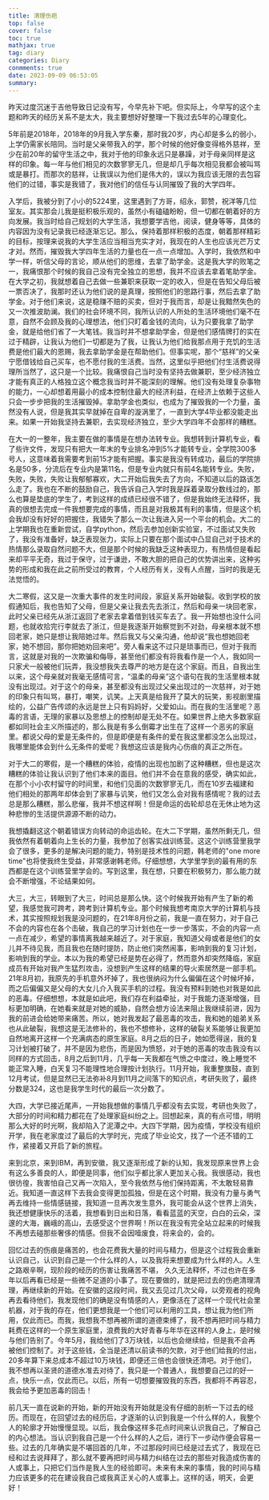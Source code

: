```yaml
---
title: 清理伤疤
top: false
cover: false
toc: true
mathjax: true
tag: diary
categories: Diary
conmments: true
date: 2023-09-09 06:53:05
summary:
---
```


昨天过度沉迷于吉他导致日记没有写，今早先补下吧。但实际上，今早写的这个主题和昨天的经历关系不是太大，我主要想好好整理一下我过去5年的心理变化。

5年前是2018年，2018年的9月我入学东秦，那时我20岁，内心却是多么的弱小，上学仍需家长陪同。当时是父亲带我入的学，那个时候的他好像变得格外慈祥，至少在前20年的留守生活之中，我对于他的印象永远只是暴躁，对于母亲同样是这样的印象。每一年与他们相见的次数寥寥无几，但是却几乎每次相见我都会被叫骂或是暴打。而那次的慈祥，让我误以为他们是伟大的，误以为我应该无限的去包容他们的过错，事实是我错了，我对他们的信任与认同摧毁了我的大学四年。

入学后，我被分到了小小的5224里，这里遇到了方哥，绍永，郭赞，祝洋等几位室友。其实那会儿我是挺积极乐观的，虽然小有磕磕盼盼，但一切都在朝着好的方向发展。我当时给自己规划的大学生活，我想要学吉他，阅读，健身等等，具体的内容因为没有记录我已经逐渐忘记。那么，保持着那样积极的态度，朝着那样精彩的目标，按理来说我的大学生活应当相当充实才对，我现在的人生也应该光芒万丈才对。然而，摧毁我大学四年生活的力量也在一点一点增加。入学时，我依然和中学一样，听信父母的言论，顺从他们的思维，去拿了助学金。这是我大学的败笔之一，我痛恨那个时候的我自己没有完全独立的思想，我并不应该去拿着笔助学金。在大学之初，我就想着自己去做一些兼职来获取一定的收入，但是在告知父母后被一票否决了，我那时还认为他们说的是真理，按照他们的思路行事，然后去拿了助学金。对于他们来说，这是稳赚不赔的买卖，但对于我而言，却是让我黯然失色的又一次推波助澜。我们的社会环境不同，我所认识的人所处的生活环境他们毫不在意，自然不会顾及我的心理想法，他们只盯着金钱的流向，认为只要我拿了助学金，就是给他们省了一大笔钱。我当时并不想拿助学金，但是他们感情牌打的实在过于精辟，让我认为他们一切都是为了我，让我认为他们给我那点用于充饥的生活费是他们最大的恩赐，我去拿助学金是在帮助他们。但事实呢，那个“慈祥”的父亲宁愿借钱给自己买车，也不愿付我的生活费。当然，这里似乎把他们付生活费说得理所当然了，这只是一个比较。我痛恨自己当时没有坚持去做兼职，至少经济独立才能有真正的人格独立这个概念我当时并不能深刻的理解。他们没有处理复杂事物的能力，一心却想着用最小的成本控制住最大的经济利益，在经济上依赖于这些人只会一步步把我的生活摧毁掉。拿助学金也类似，也成为了摧毁我的一个力量，虽然没有人说，但是我其实早就掉在自卑的漩涡里了，一直到大学4毕业都没能走出来。如果一开始我坚持去兼职，去实现经济独立，至少大学四年不会那样的糟糕。

在大一的一整年，我主要在做的事情是在想办法转专业。我想转到计算机专业，看了些许文件，发现只有把大一年末的专业排名冲到5%才能转专业，全学院300多号人，这意味着我需要考到前15才能有把握。事实是我没有转成功，最后的学院排名是50多，分流后在专业内是第11名，但是专业内就只有前4名能转专业。失败，失败，失败，失败让我郁郁寡欢，大二开始后我失去了方向，不知道以后的路该怎么走了。我也在不断的鼓励自己，我告诉自己入学时我是踩着录取分数线过的，那么也算是垫底的学生了，考到这样的成绩已经很不错了，但是我始终无法释怀，我真的很想去完成一件我想要完成的事情，而且是对我极其有利的事情，但是这个机会我却没有好好的把握住，我错失了那么一次让我进入另一个平台的机会。大二的上学期我也在重新尝试，自学python，然后去参加创新实验室，不过面试又失败了，我没有准备好，缺乏表现张力，实际上只要在那个面试中凸显自己对于技术的热情那么录取自然问题不大，但是那个时候的我缺乏这种表现力，有热情但是看起来却平平无奇，我过于保守，过于谦逊，不敢大胆的把自己的优势讲出来，这种劣势的形成和我在此之前所受过的教育，个人经历有关，没有人点醒，当时的我是无法觉悟的。

大二寒假，这又是一次重大事件的发生时间段，家庭关系开始破裂。收到学校的放假通知后，我也告知了父母，但是父亲让我去先去浙江，然后和母亲一块回老家，此时父亲已经先从浙江返回了老家去拿着借到钱买车去了。我一开始想也没什么问题，也就收拾完行李就去了浙江，但是我逐渐开始察觉到不对劲，母亲根本就不想回老家，她只是想让我陪她过年。然后我又与父亲沟通，他却说“我也想她回老家，她不想回，那你把她劝回来吧”。旁人看来这不过只是琐事而已，但对于我而言，这就是对我的一次欺骗和侮辱，甚至他们都没有将我看作是一个人，我如同一只家犬一般被他们玩弄，我没想我失去尊严的地方是在这个家庭。而且，自我出生以来，这个母亲就对我毫无感情可言，“温柔的母亲”这个语句在我的生活里根本就没有出现过。对于这个的母亲，甚至都没有出现过父亲出现过的一次慈祥，对于她的印象只有叫骂，暴打，嘲笑，讥笑。上天真是给我开了莫大的玩笑，影视剧里描绘的，公益广告传颂的永远是世上只有妈妈好，父爱如山。而在我的生活里呢？恶毒的言语，无理的家暴以及思想上的控制却是无处不在。如果世界上绝大多数家庭都如同社会主义所描述的，那么我是有多么倒霉才出生在了这样一个恶劣的家庭里。都说父母的爱是无条件的，但是即便是有条件的爱在我这里都没怎么出现过，我哪里能体会到什么无条件的爱呢？我想这应该是我内心伤痕的真正之所在。

对于大二的寒假，是一个糟糕的体验，疫情的出现也加剧了这种糟糕，但也是这次糟糕的体验让我认识到了他们本来的面目。他们并不会在意我的感受，确实如此，在那个小小农村留守的时间里，和他们见面的次数寥寥无几，而在10岁去福建和他们相处的那两年却体会到了家暴与讥笑，他们又怎么会对我有感情呢？我的过去总是那么糟糕，那么悲催，我并不想这样啊！但是命运的齿轮却总在无休止地为这种悲惨的生活提供源源不断的动力。

我想撬翻这这个朝着错误方向转动的命运齿轮。在大二下学期，虽然所剩无几，但我依然有着朝着向上生长的力量，我参加了创客实战训练营。这这个训练营里我学会了很多，更多的是解决问题的能力，特别是技术性的问题，韩老师的"one more time"也将使我终生受益，非常感谢韩老师。仔细想想，大学里学到的最有用的东西都是在这个训练营里学会的。写到这里，我在想，只要在积极努力，那么能力就会不断增强，不论结果如何。

大三，大三，转眼到了大三，时间总是那么快。这个时候我开始有产生了新的希望，我感觉我可跨考，跨考到计算机专业。那个时候我想考南京大学的计算机与技术，其实按照规划我是没问题的，在21年8月份之前，我是一直在努力，对于自己不会的内容也在各个击破，我自己的学习计划也在一步一步落实，不会的内容一点一点在减少，希望的事情离我越来越近了。对于家庭，我知道父母或者是他们的女儿并不待见我，而且我也在随时提防，防止他们突然闹事，影响到我的复习计划，影响到我的学业。本以为我的希望已经是势在必得了，然而意外却突然降临，家庭成员有开始对我产生猛烈攻击，没想到产生这样的结果的导火索居然是一部手机。21年8月初，我原先的手机意外坏掉了，我也很纳闷为什么偏偏在这个时候坏掉，而之后偏偏又是父母的大女儿介入我买手机的过程。我没有预料到她也对我是如此的恶毒。仔细想想，本就是如此吧，我们存在利益牵扯，对于我能力逐渐增强，目标更加明确，在她看来就是对她的威胁，自然会想方设法来阻止我继续前进，因为我的前进会给她带来痛苦。所以，她对我发起了最恶毒的攻击，我和她的姐弟关系也从此破裂，我想这是无法修补的，我也不想修补，这样的破裂关系能够让我更加自然地离开这样一个充满病态的原生家庭。8月之后的日子，她如愿得逞，我的复习计划被打破了，并不是因为悲伤，而是因为愤怒，对于她的恶毒的攻击我没有以同样的方式回击，8月之后到11月，几乎每一天我都在气愤之中度过，晚上睡觉不能正常入睡，白天复习不能理性地合理按计划执行。11月开始，我重整旗鼓，直到12月考试，但是显然已无法弥补8月到11月之间落下的知识点，考研失败了，最终分数是324，这也是我学生时代的最后一次分数了。

大四，大学已接近尾声，一开始我想做的事情几乎都没有去实现，考研也失败了，大部分的时间和精力都花在了处理家庭纠纷之上。回想起来，真的有点可惜，明明那么大好的时光啊，我却陷入了泥潭之中。大四下学期，因为疫情，学校没有组织开学，我在老家度过了最后的大学时光，完成了毕业论文，找了一个还不错的工作，紧接着又开启了新的旅程。

来到北京，来到IBM，再到安徽，我又逐渐形成了新的认知，我发现原来世界上会有这么多善良的人，即便是同事，他们似乎都比家人更加关心我。我很感动，我也很彷徨，我害怕自己又再一次陷入，至今我依然与他们保持距离，不太敢轻易靠近。我知道一直这样下去我会变得更加孤独，但是在这个时期，我没有力量与勇气再去维持一些情感链接，我知道一旦再次发生意外，我可能会从这个世界上消失，我还想健康快乐的活着，我想看到日出和日落，看看蓝蓝的天空，白白的云朵，深邃的大海，巍峨的高山，去感受这个世界啊！所以在我没有完全站立起来的时候我不再想去碰那些奢侈的情感。但我不会因噎废食，将来会的，会的。

回忆过去的伤痕是痛苦的，也会花费我大量的时间与精力，但是这个过程我会重新认识自己，认识到自己是一个什么样的人，以及我将来想要成为什么样的人。人生之路艰辛啊，现阶段的经历的伤害让我痛苦不堪， 久久无法释怀，不过也许在多年以后再看已经是一些微不足道的小事了。现在要做的，就是把过去的伤疤清理清理，再继续新的开始。在安徽的这段时间，我又去见过几次父母，以旁观者的视角再去看待他们，我发现他们的确是没有情感的人，更像活在了这样一个现代社会里机器，对于我的存在，他们更想我是一个他们可以利用的工具，想让我为他们所用，仅此而已。而我，我想我不想再被所谓的道德束缚了，我不想再把时间与精力耗费在这样的一个原生家庭里，浪费我的大好青春与年华在这样的人身上，是时候与他们告别了。今年5月，我给他们了3万块钱，以后也会继续给，但是我不会再被他们控制了。对于这些钱，全当是还清以前读书的欠款，对于他们给我的付出，20多年算下来总成本不超过10万块钱，即便还三倍也会很快还清吧。对于他们，我不想再以圣贤的道德水准去对待了，我只是一个普通人，我想要自己过的好一点，快乐一点，仅此而已。以后，所有一切想要摧毁我的东西，我都将不再容忍，我会给予更加恶毒的回击！

前几天一直在说新的开始，新的开始没有开始就是没有仔细的剖析一下过去的经历。而现在，在回望过去的经历后，才逐渐的认识到我是一个什么样的人，我整个人的轮廓才开始慢慢显现。以后，我会像这样多花点时间来认识我自己，了解自己的内心想法。当认识到我自己是一个什么样的人之后，进行下一步动作便会容易一些。过去的几年确实是不堪回首的几年，不过那段时间已经是过去式了，我现在已经和过去说拜拜了，那么就不要再把时间与精力纠结在过去的那些对我造成伤害的人或事上，只把它们当作是我人生的经验即可。未来有未来的事情，我的时间与精力应该更多的花在建设我自己或我真正关心的人或事上。这样的话，明天，会更好！



